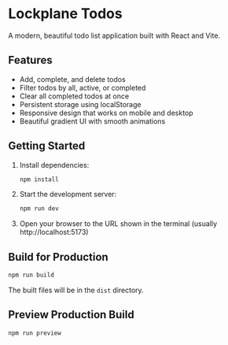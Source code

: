 # Lockplane Todos

A modern, beautiful todo list application built with React and Vite.

## Features

- Add, complete, and delete todos
- Filter todos by all, active, or completed
- Clear all completed todos at once
- Persistent storage using localStorage
- Responsive design that works on mobile and desktop
- Beautiful gradient UI with smooth animations

## Getting Started

1. Install dependencies:
   ```bash
   npm install
   ```

2. Start the development server:
   ```bash
   npm run dev
   ```

3. Open your browser to the URL shown in the terminal (usually http://localhost:5173)

## Build for Production

```bash
npm run build
```

The built files will be in the `dist` directory.

## Preview Production Build

```bash
npm run preview
```
